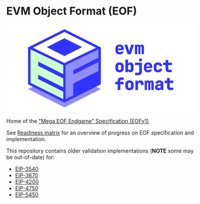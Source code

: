 # EVM Object Format (EOF)

![EOF logo](./spec/assets/eof_logo.png)

Home of the ["Mega EOF Endgame" Specification (EOFv1)](./spec/eof.md).

See [Readiness matrix](./spec/implementation_matrix.md) for an overview of progress on EOF specification and implementation.

This repository contains older validation implementations (**NOTE** some may be out-of-date) for:
- [EIP-3540](https://eips.ethereum.org/EIPS/eip-3540)
- [EIP-3670](https://eips.ethereum.org/EIPS/eip-3670)
- [EIP-4200](https://eips.ethereum.org/EIPS/eip-4200)
- [EIP-4750](https://eips.ethereum.org/EIPS/eip-4750)
- [EIP-5450](https://eips.ethereum.org/EIPS/eip-5450)


